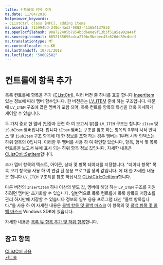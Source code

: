 ```yaml
---
title: 컨트롤에 항목 추가
ms.date: 11/04/2016
helpviewer_keywords:
- CListCtrl class [MFC], adding items
ms.assetid: 715994bd-340d-4ad2-9882-411654137830
ms.openlocfilehash: 90a722405b7954b3d6e0e9f13b3f51a5e902a4af
ms.sourcegitcommit: 6052185696adca270bc9bdbec45a626dd89cdcdd
ms.translationtype: MT
ms.contentlocale: ko-KR
ms.lasthandoff: 10/31/2018
ms.locfileid: "50602582"
---
```

# <a name="adding-items-to-the-control"></a>컨트롤에 항목 추가

목록 컨트롤에 항목을 추가 ([CListCtrl](../mfc/reference/clistctrl-class.md)), 여러 버전 중 하나를 호출 합니다 [InsertItem](../mfc/reference/clistctrl-class.md#insertitem) 있는 정보에 따라 멤버 함수입니다. 한 버전은는 [LV_ITEM](/windows/desktop/api/commctrl/ns-commctrl-taglvitema) 준비 하는 구조입니다. 때문에 `LV_ITEM` 구조에 많은 멤버가 포함 되어, 목록 컨트롤 항목의 특성을 더욱 자세하게 제어할 수 있습니다.

두 가지 중요 한 멤버 (인증과 관련 하 여 보고서 뷰)를 `LV_ITEM` 구조는 합니다 `iItem` 및 `iSubItem` 멤버입니다. 합니다 `iItem` 멤버는 구조를 참조 하는 항목의 0부터 시작 인덱스 및 `iSubItem` 구조 항목에 대 한 정보를 포함 하는 경우 멤버는 1부터 시작 인덱스는 하위 항목의 0입니다. 이러한 두 멤버를 사용 하 여 확인할 있습니다, 항목, 형식 및 목록 컨트롤을 보고서 뷰에 표시 되는 하위 항목 정보 값입니다. 자세한 내용은 [CListCtrl::SetItem](../mfc/reference/clistctrl-class.md#setitem)합니다.

추가 멤버 항목의 텍스트, 아이콘, 상태 및 항목 데이터를 지정합니다. "데이터 항목" 목록 보기 항목을 사용 하 여 연결 된 응용 프로그램 정의 값입니다. 에 대 한 자세한 내용은 합니다 `LV_ITEM` 구조체를 참조 하십시오 [CListCtrl::GetItem](../mfc/reference/clistctrl-class.md#getitem)합니다.

다른 버전의 `InsertItem` 하나 이상의 별도 값, 멤버에 해당 하는 `LV_ITEM` 구조를 지원 하려면 멤버만 초기화할 수 있습니다. 일반적으로 목록 컨트롤에 목록 항목의 저장소를 관리 하지만에 저장할 수 있습니다 정보의 일부 응용 프로그램 대신 "콜백 항목입니다."를 사용 하 여 자세한 내용은 [콜백 항목 및 콜백 마스크](../mfc/callback-items-and-the-callback-mask.md) 이 항목의 및 [콜백 항목 및 콜백 마스크](/windows/desktop/Controls/using-list-view-controls) Windows SDK에 있습니다.

자세한 내용은 [목록 뷰 항목 추가 및 하위 항목](/windows/desktop/Controls/using-list-view-controls)합니다.

## <a name="see-also"></a>참고 항목

[CListCtrl 사용](../mfc/using-clistctrl.md)<br/>
[컨트롤](../mfc/controls-mfc.md)

